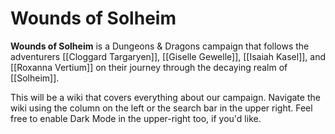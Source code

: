 # Wounds of Solheim

**Wounds of Solheim** is a Dungeons & Dragons campaign that follows the adventurers [[Cloggard Targaryen]], [[Giselle Gewelle]], [[Isaiah Kasel]], and [[Roxanna Vertium]] on their journey through the decaying realm of [[Solheim]].

This will be a wiki that covers everything about our campaign. Navigate the wiki using the column on the left or the search bar in the upper right. Feel free to enable Dark Mode in the upper-right too, if you'd like.
